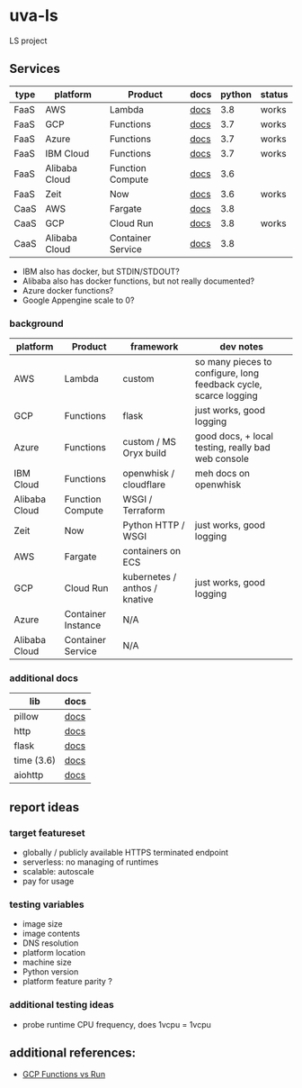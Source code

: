 # uva-ls

LS project

## Services

| type | platform      | Product           | docs       | python | status |
| ---- | ------------- | ----------------- | ---------- | ------ | ------ |
| FaaS | AWS           | Lambda            | [docs][1]  | 3.8    | works  |
| FaaS | GCP           | Functions         | [docs][2]  | 3.7    | works  |
| FaaS | Azure         | Functions         | [docs][3]  | 3.7    | works  |
| FaaS | IBM Cloud     | Functions         | [docs][4]  | 3.7    | works  |
| FaaS | Alibaba Cloud | Function Compute  | [docs][5]  | 3.6    |        |
| FaaS | Zeit          | Now               | [docs][6]  | 3.6    | works  |
| CaaS | AWS           | Fargate           | [docs][7]  | 3.8    |        |
| CaaS | GCP           | Cloud Run         | [docs][8]  | 3.8    | works  |
| CaaS | Alibaba Cloud | Container Service | [docs][10] | 3.8    |        |

- IBM also has docker, but STDIN/STDOUT?
- Alibaba also has docker functions, but not really documented?
- Azure docker functions?
- Google Appengine scale to 0?

### background

| platform      | Product            | framework                     | dev notes                                                        |
| ------------- | ------------------ | ----------------------------- | ---------------------------------------------------------------- |
| AWS           | Lambda             | custom                        | so many pieces to configure, long feedback cycle, scarce logging |
| GCP           | Functions          | flask                         | just works, good logging                                         |
| Azure         | Functions          | custom / MS Oryx build        | good docs, + local testing, really bad web console               |
| IBM Cloud     | Functions          | openwhisk / cloudflare        | meh docs on openwhisk                                            |
| Alibaba Cloud | Function Compute   | WSGI / Terraform              |                                                                  |
| Zeit          | Now                | Python HTTP / WSGI            | just works, good logging                                         |
| AWS           | Fargate            | containers on ECS             |                                                                  |
| GCP           | Cloud Run          | kubernetes / anthos / knative | just works, good logging                                         |
| Azure         | Container Instance | N/A                           |                                                                  |
| Alibaba Cloud | Container Service  | N/A                           |                                                                  |

### additional docs

| lib        | docs                                                       |
| ---------- | ---------------------------------------------------------- |
| pillow     | [docs](https://pillow.readthedocs.io/en/latest/)           |
| http       | [docs](https://docs.python.org/3/library/http.server.html) |
| flask      | [docs](https://flask.palletsprojects.com/en/1.1.x/api/)    |
| time (3.6) | [docs](https://docs.python.org/3.6/library/time.html)      |
| aiohttp    | [docs](https://aiohttp.readthedocs.io/en/stable/)          |

## report ideas

### target featureset

- globally / publicly available HTTPS terminated endpoint
- serverless: no managing of runtimes
- scalable: autoscale
- pay for usage

### testing variables

- image size
- image contents
- DNS resolution
- platform location
- machine size
- Python version
- platform feature parity ?

### additional testing ideas

- probe runtime CPU frequency, does 1vcpu = 1vcpu

## additional references:

- [GCP Functions vs Run][11]

[1]: https://docs.aws.amazon.com/lambda/latest/dg/python-programming-model.html
[2]: https://cloud.google.com/functions/docs/writing/http
[3]: https://docs.microsoft.com/en-us/azure/azure-functions/functions-reference-python
[4]: https://cloud.ibm.com/docs/openwhisk?topic=cloud-functions-actions
[5]: https://www.alibabacloud.com/help/doc-detail/56316.htm
[6]: https://zeit.co/docs/runtimes#official-runtimes/python
[7]: https://docs.aws.amazon.com/AmazonECS/latest/developerguide/AWS_Fargate.html
[8]: https://cloud.google.com/run/docs/deploying
[9]: https://docs.microsoft.com/en-us/azure/container-instances/container-instances-tutorial-prepare-app
[10]: https://www.alibabacloud.com/help/doc-detail/90670.htm
[11]: https://medium.com/google-cloud/cloud-run-vs-cloud-functions-whats-the-lowest-cost-728d59345a2e
